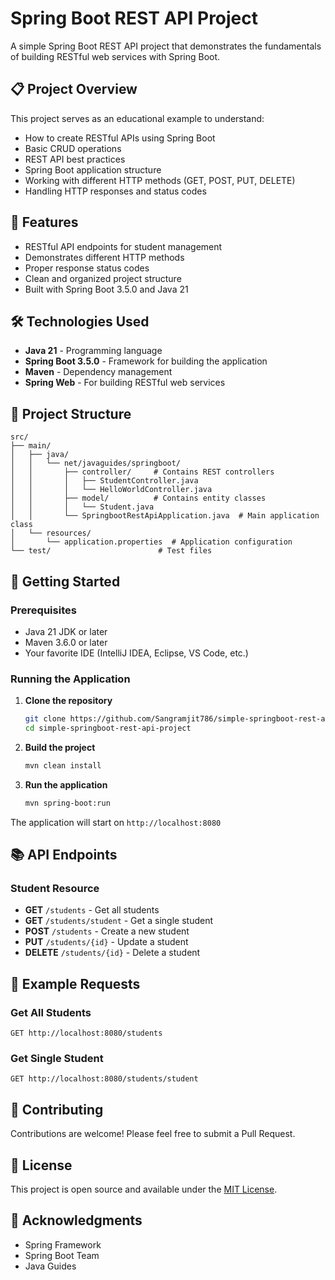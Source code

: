 # Spring Boot REST API Project

A simple Spring Boot REST API project that demonstrates the fundamentals of building RESTful web services with Spring Boot.

## 📋 Project Overview

This project serves as an educational example to understand:
- How to create RESTful APIs using Spring Boot
- Basic CRUD operations
- REST API best practices
- Spring Boot application structure
- Working with different HTTP methods (GET, POST, PUT, DELETE)
- Handling HTTP responses and status codes

## 🚀 Features

- RESTful API endpoints for student management
- Demonstrates different HTTP methods
- Proper response status codes
- Clean and organized project structure
- Built with Spring Boot 3.5.0 and Java 21

## 🛠️ Technologies Used

- **Java 21** - Programming language
- **Spring Boot 3.5.0** - Framework for building the application
- **Maven** - Dependency management
- **Spring Web** - For building RESTful web services

## 📁 Project Structure

```
src/
├── main/
│   ├── java/
│   │   └── net/javaguides/springboot/
│   │       ├── controller/     # Contains REST controllers
│   │       │   ├── StudentController.java
│   │       │   └── HelloWorldController.java
│   │       ├── model/          # Contains entity classes
│   │       │   └── Student.java
│   │       └── SpringbootRestApiApplication.java  # Main application class
│   └── resources/
│       └── application.properties  # Application configuration
└── test/                        # Test files
```

## 🚀 Getting Started

### Prerequisites

- Java 21 JDK or later
- Maven 3.6.0 or later
- Your favorite IDE (IntelliJ IDEA, Eclipse, VS Code, etc.)

### Running the Application

1. **Clone the repository**
   ```bash
   git clone https://github.com/Sangramjit786/simple-springboot-rest-api-project.git
   cd simple-springboot-rest-api-project
   ```

2. **Build the project**
   ```bash
   mvn clean install
   ```

3. **Run the application**
   ```bash
   mvn spring-boot:run
   ```

The application will start on `http://localhost:8080`

## 📚 API Endpoints

### Student Resource

- **GET** `/students` - Get all students
- **GET** `/students/student` - Get a single student
- **POST** `/students` - Create a new student
- **PUT** `/students/{id}` - Update a student
- **DELETE** `/students/{id}` - Delete a student

## 📝 Example Requests

### Get All Students
```http
GET http://localhost:8080/students
```

### Get Single Student
```http
GET http://localhost:8080/students/student
```

## 🤝 Contributing

Contributions are welcome! Please feel free to submit a Pull Request.

## 📄 License

This project is open source and available under the [MIT License](LICENSE).

## 🙏 Acknowledgments

- Spring Framework
- Spring Boot Team
- Java Guides

